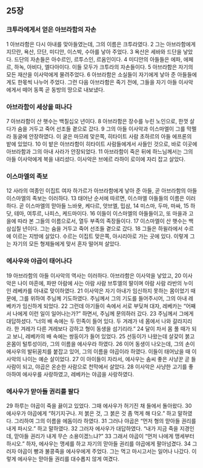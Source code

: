 ## 25장
### 크투라에게서 얻은 아브라함의 자손
1 아브라함은 다시 아내를 맞아들였는데, 그의 이름은 크투라였다.
2 그는 아브라함에게 지므란, 욕산, 므단, 미디안, 이스박, 수아를 낳아 주었다.
3 욕산은 세바와 드단을 낳았다. 드단의 자손들은 아수르인, 르투스인, 르옴인이다.
4 미디안의 아들들은 에파, 에페르, 하녹, 아비다, 엘다아이다. 이들 모두가 크투라의 자손들이다.
5 아브라함은 자기의 모든 재산을 이사악에게 물려주었다.
6 아브라함은 소실들이 자기에게 낳아 준 아들들에게도 한몫씩 나누어 주었다. 그런 다음 아브라함은 죽기 전에, 그들을 자기 아들 이사악에게서 떼어 동쪽 곧 동방의 땅으로 내보냈다.
### 아브라함이 세상을 떠나다
7 아브라함이 산 햇수는 백칠십오 년이다.
8 아브라함은 장수를 누린 노인으로, 한껏 살다가 숨을 거두고 죽어 선조들 곁으로 갔다.
9 그의 아들 이사악과 이스마엘이 그를 막펠라 동굴에 안장하였다. 이 굴은 마므레 맞은쪽, 히타이트 사람 초하르의 아들 에프론의 밭에 있었다.
10 이 밭은 아브라함이 히타이트 사람들에게서 사들인 것으로, 바로 이곳에 아브라함과 그의 아내 사라가 안장되었다.
11 아브라함이 죽은 뒤에 하느님께서는 그의 아들 이사악에게 복을 내리셨다. 이사악은 브에르 라하이 로이에 자리 잡고 살았다.
### 이스마엘의 족보
12 사라의 여종인 이집트 여자 하가르가 아브라함에게 낳아 준 아들, 곧 아브라함의 아들 이스마엘의 족보는 이러하다.
13 태어난 순서에 따르면, 이스마엘 아들들의 이름은 이러하다. 곧 이스마엘의 맏아들 느바욧, 케다르, 앗브엘, 밉삼,
14 미스마, 두마, 마싸,
15 하닷, 테마, 여투르, 나피스, 케드마이다.
16 이들이 이스마엘의 아들들이고, 또 마을과 고을에 따라 본 그들의 이름으로서, 열두 부족의 족장들이다.
17 이스마엘이 산 햇수는 백삼십칠 년이다. 그는 숨을 거두고 죽어 선조들 곁으로 갔다.
18 그들은 하윌라에서 수르에 이르는 지방에 살았다. 수르는 이집트 맞은쪽, 아시리아로 가는 곳에 있다. 이렇게 그는 자기의 모든 형제들에게 맞서 혼자 떨어져 살았다.
### 에사우와 야곱이 태어나다
19 아브라함의 아들 이사악의 역사는 이러하다. 아브라함은 이사악을 낳았고,
20 이사악은 나이 마흔에, 파딴 아람에 사는 아람 사람 브투엘의 딸이며 아람 사람 라반의 누이인 레베카를 아내로 맞이하였다.
21 이사악은 자기 아내가 임신하지 못하는 몸이었기 때문에, 그를 위하여 주님께 기도하였다. 주님께서 그의 기도를 들어주시어, 그의 아내 레베카가 임신하게 되었다.
22 그런데 아기들이 속에서 서로 부딪쳐 대자, 레베카는 “어째서 나에게 이런 일이 일어나는가?” 하면서, 주님께 문의하러 갔다.
23 주님께서 그에게 대답하셨다. “너의 배 속에는 두 민족이 들어 있다. 두 겨레가 네 몸에서 나와 갈라지리라. 한 겨레가 다른 겨레보다 강하고 형이 동생을 섬기리라.”
24 달이 차서 몸 풀 때가 되고 보니, 레베카의 배 속에는 쌍둥이가 들어 있었다.
25 선둥이가 나왔는데 살갗이 붉고 온몸이 털투성이라, 그의 이름을 에사우라 하였다.
26 이어 동생이 나오는데, 그의 손이 에사우의 발뒤꿈치를 붙잡고 있어, 그의 이름을 야곱이라 하였다. 이들이 태어났을 때 이사악의 나이는 예순 살이었다.
27 이 아이들이 자라서, 에사우는 솜씨 좋은 사냥꾼 곧 들사람이 되고, 야곱은 온순한 사람으로 천막에서 살았다.
28 이사악은 사냥한 고기를 좋아하여 에사우를 사랑하였고, 레베카는 야곱을 사랑하였다.
### 에사우가 맏아들 권리를 팔다
29 하루는 야곱이 죽을 끓이고 있었다. 그때 에사우가 허기진 채 들에서 돌아왔다.
30 에사우가 야곱에게 “허기지구나. 저 붉은 것, 그 붉은 것 좀 먹게 해 다오.” 하고 말하였다. 그리하여 그의 이름을 에돔이라 하였다.
31 그러나 야곱은 “먼저 형의 맏아들 권리를 내게 파시오.” 하고 말하였다.
32 그러자 에사우가 대답하였다. “내가 지금 죽을 지경인데, 맏아들 권리가 내게 무슨 소용이겠느냐?”
33 그래서 야곱이 “먼저 나에게 맹세부터 하시오.” 하자, 에사우는 맹세를 하고 자기의 맏아들 권리를 야곱에게 팔아넘겼다.
34 그러자 야곱이 빵과 불콩죽을 에사우에게 주었다. 그는 먹고 마시고서는 일어나 나갔다. 이렇게 에사우는 맏아들 권리를 대수롭지 않게 여겼다.
